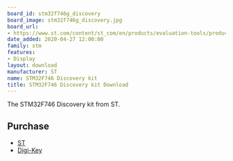 ```yaml
---
board_id: stm32f746g_discovery
board_image: stm32f746g_discovery.jpg
board_url:
- https://www.st.com/content/st_com/en/products/evaluation-tools/product-evaluation-tools/mcu-mpu-eval-tools/stm32-mcu-mpu-eval-tools/stm32-discovery-kits/32f746gdiscovery.html
date_added: 2020-04-27 12:00:00
family: stm
features:
- Display
layout: download
manufacturer: ST
name: STM32F746 Discovery kit
title: STM32F746 Discovery kit Download
---
```


The STM32F746 Discovery kit from ST.

## Purchase
* [ST](https://www.st.com/content/st_com/en/products/evaluation-tools/product-evaluation-tools/mcu-mpu-eval-tools/stm32-mcu-mpu-eval-tools/stm32-discovery-kits/32f746gdiscovery.html)
* [Digi-Key](https://www.digikey.com/product-detail/en/stmicroelectronics/STM32F746G-DISCO/497-15680-5-ND/5267791)
